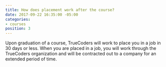```yaml
---
title: How does placement work after the course?
date: 2017-09-22 16:35:00 -05:00
categories:
- courses
position: 3
---
```


Upon graduation of a course, TrueCoders will work to place you in a job in 30 days or less. When you are placed in a job, you will work through the TrueCoders organization and will be contracted out to a company for an extended period of time.